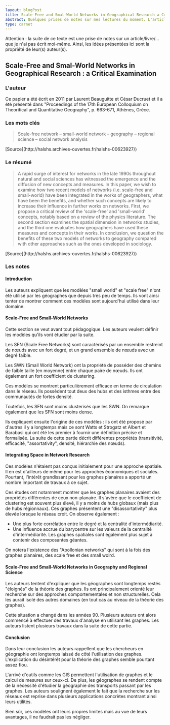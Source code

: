 ```yaml
---
layout: blogPost
title: Scale-Free and Smal-World Networks in Geographical Research a Critical Examination
abstract: Quelques prises de notes sur mes lectures du moment. L'article présenté décrit les scale-free graph et les small-world utilisés dans un contexte géographique.
type: carnet
---
```


Attention &#58; la suite de ce texte est une prise de notes sur un article/livre/... que je n'ai pas écrit moi-même. Ainsi, les idées présentées ici sont la propriété de leur(s) auteur(s).


## Scale-Free and Smal-World Networks in Geographical Research : a Critical Examination

### L'auteur

Ce papier a été écrit en 2011 par Laurent Beauguitte et César Ducruet et il a été présenté dans "Proceedings of the 17th European Colloquium on Theoritical and Quantitative Geography", p. 663-671, Athènes, Grèce.

### Les mots clés

<blockquote cite="http://halshs.archives-ouvertes.fr/halshs-00623927/">
	Scale-free network – small-world network – geography – regional science – social network analysis
</blockquote>
[Source](http://halshs.archives-ouvertes.fr/halshs-00623927/)

### Le résumé

<blockquote cite="http://halshs.archives-ouvertes.fr/halshs-00623927/">
	A rapid surge of interest for networks in the late 1990s throughout natural and social sciences has witnessed the emergence and the diffusion of new concepts and measures. In this paper, we wish 
	to examine how two recent models of networks (i.e. scale-free and small-world) have been integrated in the works of geographers, what have been the benefits, and whether such concepts are likely 
	to increase their influence in further works on networks. First, we propose a critical review of the 'scale-free' and 'small-world' concepts, notably based on a review of the physics literature. 
	The second section examines the spatial dimension in networks studies, and the third one evaluates how geographers have used these measures and concepts in their works. In conclusion, we question 
	the benefits of these two models of networks to geography compared with other approaches such as the ones developed in sociology.
</blockquote>
[Source](http://halshs.archives-ouvertes.fr/halshs-00623927/)

### Les notes

#### Introduction

Les auteurs expliquent que les modèles "small world" et "scale free" n'ont été utilisé par les géographes que depuis très peu de temps. Ils vont ainsi tenter de montrer comment ces modèles sont 
aujourd'hui utilisé dans leur domaine.


#### Scale-Free and Small-World Networks

Cette section se veut avant tout pédagogique. Les auteurs veulent définir les modèles qu'ils vont étudier par la suite.

Les SFN (Scale Free Networks) sont caractérisés par un ensemble restreint de nœuds avec un fort degré, et un grand ensemble de nœuds avec un degré faible. 

Les SWN (Small World Network) ont la propriété de posséder des chemins de faible taille (en moyenne) entre chaque paire de nœuds. Ils ont également un fort coefficient de clustering.

Ces modèles se montrent particulièrement efficace en terme de circulation dans le réseau. Ils possèdent tout deux des hubs et des isthmes entre des communautés de fortes densité.


Toutefois, les SFN sont moins clusterisés que les SWN. On remarque également que les SFN sont moins dense.

Ils expliquent ensuite l'origine de ces modèles : ils ont été proposé par d'autres il y a longtemps mais ce sont Watts et Strogatz et Albert et Barabasi qui ont été les premier à fournir une définition 
précise et formalisée. La suite de cette partie décrit différentes propriétés (transitivité, efficacité, "assortativity", densité, hiérarchie des nœuds).


#### Integrating Space in Network Research

Ces modèles n'étaient pas conçus initialement pour une approche spatiale. Il en est d'ailleurs de même pour les approches économiques et sociales.
Pourtant, l'intérêt grandissant pour les graphes planaires a apporté un nombre important de travaux à ce sujet.

Ces études ont notamment montrer que les graphes planaires avaient des propriétés différentes de ceux non-planaire. Il s'avère que le coefficient de clustering est souvent plus élevé, il y a moins de hubs 
globaux (mais plus de hubs régionnaux). Ces graphes présentent une "disassortativity" plus élevée lorsque le réseau croit. On observe également :
- Une plus forte corrélation entre le degré et la centralité d'intermédiarité.
- Une influence accrue du barycentre sur les valeurs de la centralité d'intermédiarité.
Les graphes spatiales sont également plus sujet à contenir des composantes géantes.

On notera l'existence des "Apollonian networks" qui sont à la fois des graphes planaires, des scale free et des small wolrd.

#### Scale-Free and Small-World Networks in Geography and Regional Science

Les auteurs tentent d'expliquer que les géographes sont longtemps restés "éloignés" de la théorie des graphes. Ils ont principalement orienté leur recherche sur des approches comportementales et non 
structurelles. Cela les aurait isolé des autres domaines (en tout cas au niveau de la théorie des graphes).

Cette situation a changé dans les années 90. Plusieurs auteurs ont alors commencé à effectuer des travaux d'analyse en utilisant les graphes.
Les auteurs listent plusieurs travaux dans la suite de cette partie.

#### Conclusion

Dans leur conclusion les auteurs rappellent que les chercheurs en géographie ont longtemps laissé de côté l'utilisation des graphes. L'explication du désintérêt pour la théorie des graphes semble pourtant 
assez flou.

L'arrivé d'outils comme les GIS permettent l'utilisation de graphes et le calcul de mesures sur ceux-ci. De plus, les géographes se rendent compte de la nécessité d'étudier la géographie des transports 
passant par les graphes. Les auteurs soulignent également le fait que la recherche sur les réseaux est reprise dans plusieurs applications concrètes montrant ainsi leurs utilités.

Bien sûr, ces modèles ont leurs propres limites mais au vue de leurs avantages, il ne faudrait pas les négliger.
 


